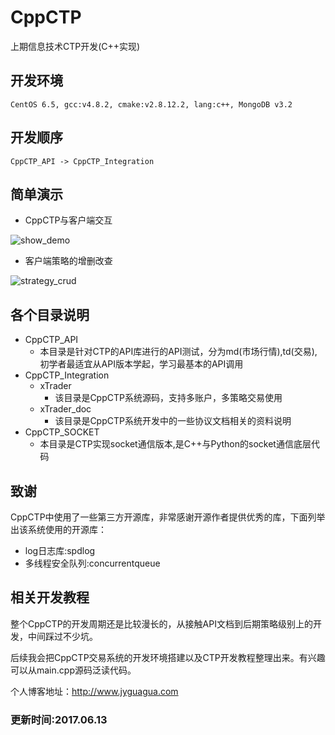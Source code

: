 CppCTP
=========
上期信息技术CTP开发(C++实现)

开发环境
--------

    CentOS 6.5, gcc:v4.8.2, cmake:v2.8.12.2, lang:c++, MongoDB v3.2

开发顺序
--------

    CppCTP_API -> CppCTP_Integration

## 简单演示
* CppCTP与客户端交互

![show_demo](https://user-images.githubusercontent.com/3973297/27087027-80820c0e-5086-11e7-9cf6-0a13a6b0f037.gif)

* 客户端策略的增删改查

![strategy_crud](https://user-images.githubusercontent.com/3973297/27087656-2b05649a-5088-11e7-8a14-58dfc80cdd01.gif)
## 各个目录说明
* CppCTP_API
  * 本目录是针对CTP的API库进行的API测试，分为md(市场行情),td(交易),初学者最适宜从API版本学起，学习最基本的API调用
* CppCTP_Integration
  * xTrader
    * 该目录是CppCTP系统源码，支持多账户，多策略交易使用
  * xTrader_doc
    * 该目录是CppCTP系统开发中的一些协议文档相关的资料说明
* CppCTP_SOCKET
  * 本目录是CTP实现socket通信版本,是C++与Python的socket通信底层代码

## 致谢
CppCTP中使用了一些第三方开源库，非常感谢开源作者提供优秀的库，下面列举出该系统使用的开源库：
* log日志库:spdlog
* 多线程安全队列:concurrentqueue

## 相关开发教程
整个CppCTP的开发周期还是比较漫长的，从接触API文档到后期策略级别上的开发，中间踩过不少坑。

后续我会把CppCTP交易系统的开发环境搭建以及CTP开发教程整理出来。有兴趣可以从main.cpp源码泛读代码。

个人博客地址：http://www.jyguagua.com


### 更新时间:2017.06.13
